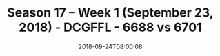 ---
title: Season 17 – Week 1 (September 23, 2018) - DCGFFL - 6688 vs 6701
teams_score:
- team: 6688
  score:
- team: 6701
  score: 6
mvp: TBD
game-ball: TBD
season: 17
week: 1
date: '2018-09-24T08:00:08'
pageid: season-17-week-1-september-23-2018-6688-vs-6701
---